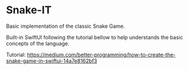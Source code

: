 # Snake-IT

Basic implementation of the classic Snake Game.

Built-in SwiftUI following the tutorial bellow to help understands the basic concepts of the language.

Tutorial: https://medium.com/better-programming/how-to-create-the-snake-game-in-swiftui-14a7e8162bf3
